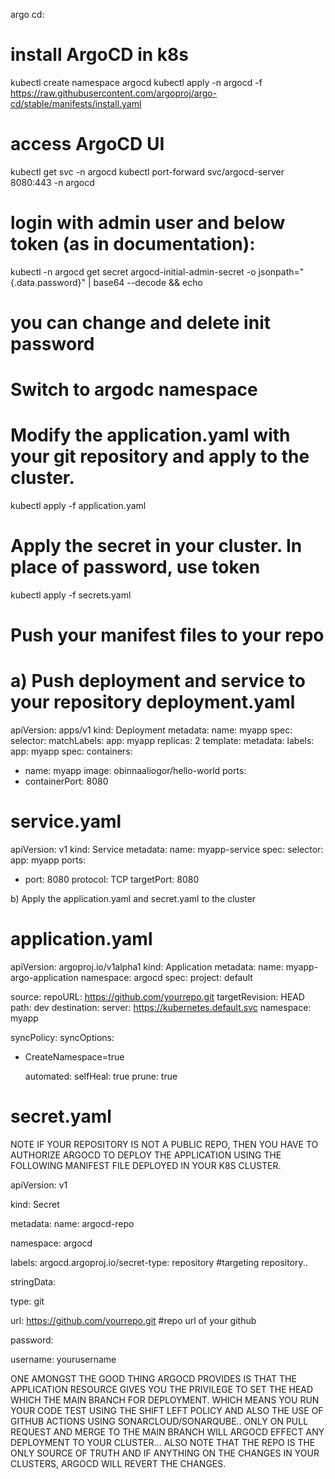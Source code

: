 argo cd:

# install ArgoCD in k8s
kubectl create namespace argocd
kubectl apply -n argocd -f https://raw.githubusercontent.com/argoproj/argo-cd/stable/manifests/install.yaml

# access ArgoCD UI
kubectl get svc -n argocd
kubectl port-forward svc/argocd-server 8080:443 -n argocd

# login with admin user and below token (as in documentation):
kubectl -n argocd get secret argocd-initial-admin-secret -o jsonpath="{.data.password}" | base64 --decode && echo

# you can change and delete init password

# Switch to argodc namespace
# Modify the application.yaml with your git repository and apply to the cluster.
kubectl apply -f application.yaml

# Apply the secret in your cluster. In place of password, use token
kubectl apply -f secrets.yaml

# Push your manifest files to your repo


a) Push deployment and service to your repository
deployment.yaml
================
apiVersion: apps/v1
kind: Deployment
metadata:
name: myapp
spec:
selector:
matchLabels:
app: myapp
replicas: 2
template:
metadata:
labels:
app: myapp
spec:
containers:
- name: myapp
image: obinnaaliogor/hello-world
ports:
- containerPort: 8080

service.yaml
=============
apiVersion: v1
kind: Service
metadata:
name: myapp-service
spec:
selector:
app: myapp
ports:
- port: 8080
  protocol: TCP
  targetPort: 8080

b) Apply the application.yaml and secret.yaml to the cluster

application.yaml
================
apiVersion: argoproj.io/v1alpha1
kind: Application
metadata:
name: myapp-argo-application
namespace: argocd
spec:
project: default

source:
repoURL: https://github.com/yourrepo.git
targetRevision: HEAD
path: dev
destination:
server: https://kubernetes.default.svc
namespace: myapp

syncPolicy:
syncOptions:
- CreateNamespace=true

    automated:
      selfHeal: true
      prune: true

secret.yaml
============
NOTE IF YOUR REPOSITORY IS NOT A PUBLIC REPO, THEN YOU HAVE TO AUTHORIZE ARGOCD
TO DEPLOY THE APPLICATION USING THE FOLLOWING MANIFEST FILE DEPLOYED IN YOUR K8S CLUSTER.

apiVersion: v1

kind: Secret

metadata:
name: argocd-repo

namespace: argocd

labels:
argocd.argoproj.io/secret-type: repository #targeting repository..

stringData:

type: git

url: https://github.com/yourrepo.git  #repo url of your github

password: <your-token>
  
username: yourusername

ONE AMONGST THE GOOD THING ARGOCD PROVIDES IS THAT THE APPLICATION RESOURCE GIVES YOU THE PRIVILEGE TO SET THE HEAD WHICH THE MAIN BRANCH FOR DEPLOYMENT.
WHICH MEANS YOU RUN YOUR CODE TEST USING THE SHIFT LEFT POLICY AND ALSO THE USE OF GITHUB ACTIONS USING SONARCLOUD/SONARQUBE..
ONLY ON PULL REQUEST AND MERGE TO THE MAIN BRANCH WILL ARGOCD EFFECT ANY DEPLOYMENT TO YOUR CLUSTER...
ALSO NOTE THAT THE REPO IS THE ONLY SOURCE OF TRUTH AND IF ANYTHING ON THE CHANGES IN YOUR CLUSTERS, ARGOCD WILL REVERT THE CHANGES.
